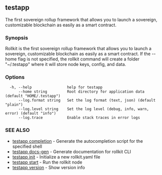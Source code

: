 ## testapp

The first sovereign rollup framework that allows you to launch a sovereign, customizable blockchain as easily as a smart contract.

### Synopsis


Rollkit is the first sovereign rollup framework that allows you to launch a sovereign, customizable blockchain as easily as a smart contract.
If the --home flag is not specified, the rollkit command will create a folder "~/.testapp" where it will store node keys, config, and data.


### Options

```
  -h, --help                help for testapp
      --home string         Root directory for application data (default "HOME/.testapp")
      --log.format string   Set the log format (text, json) (default "plain")
      --log.level string    Set the log level (debug, info, warn, error) (default "info")
      --log.trace           Enable stack traces in error logs
```

### SEE ALSO

* [testapp completion](testapp_completion.md)	 - Generate the autocompletion script for the specified shell
* [testapp docs-gen](testapp_docs-gen.md)	 - Generate documentation for rollkit CLI
* [testapp init](testapp_init.md)	 - Initialize a new rollkit.yaml file
* [testapp start](testapp_start.md)	 - Run the rollkit node
* [testapp version](testapp_version.md)	 - Show version info
